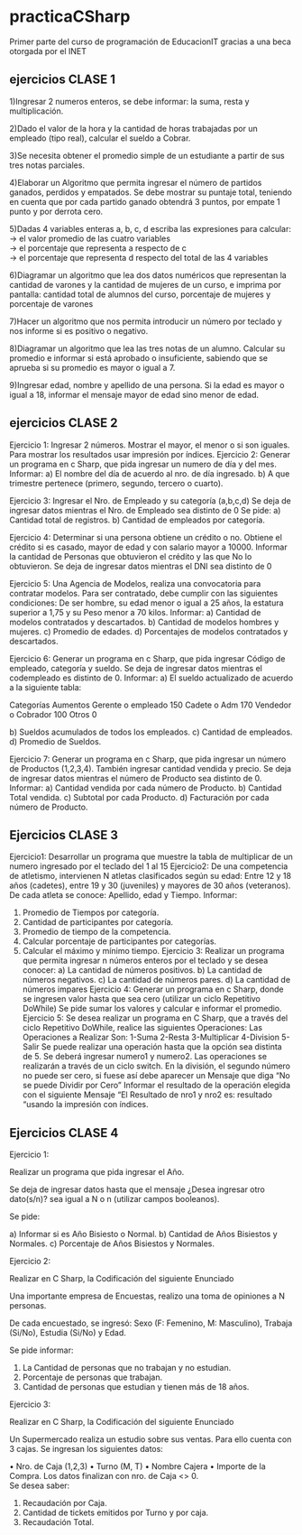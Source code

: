 # practicaCSharp
Primer parte del curso de programación de EducacionIT gracias a una beca otorgada por el INET
## ejercicios CLASE 1 

1)Ingresar 2 numeros enteros, se debe informar: la suma, resta y multiplicación. <br>

2)Dado el valor de la hora y la cantidad de horas trabajadas por un empleado (tipo real), calcular el sueldo a Cobrar.<br>

3)Se necesita obtener el promedio simple de un estudiante a partir de sus tres notas parciales.<br>

4)Elaborar un Algoritmo que permita ingresar el número de partidos ganados, perdidos y empatados. Se debe mostrar su puntaje total, teniendo en cuenta que por cada partido ganado obtendrá 3 puntos, por empate 1 punto y por derrota cero. <br>

5)Dadas 4 variables enteras a, b, c, d escriba las expresiones para calcular:
 -> el valor promedio de las cuatro variables <br>
 -> el porcentaje que representa a respecto de c <br>
 -> el porcentaje que representa d respecto del total de las 4 variables <br>

6)Diagramar un algoritmo que lea dos datos numéricos que representan la cantidad de varones y la cantidad de mujeres de un curso, e imprima por pantalla:
cantidad total de alumnos del curso, porcentaje de mujeres y porcentaje de varones <br>

7)Hacer un algoritmo que nos permita introducir un número por teclado y nos informe si es positivo o negativo.<br>

8)Diagramar un algoritmo que lea las tres notas de un alumno. Calcular su promedio e informar si está aprobado o insuficiente, sabiendo que se aprueba si su promedio es mayor o igual a 7.<br>

9)Ingresar edad, nombre y apellido de una persona. Si la edad es mayor o igual a 18, informar el mensaje mayor de edad sino menor de edad.

## ejercicios CLASE 2

Ejercicio 1:   Ingresar 2 números. Mostrar el mayor, el menor o si son iguales. Para mostrar los resultados usar impresión por índices.
Ejercicio 2: Generar un programa en c Sharp, que pida ingresar un numero de día y del mes.
Informar: 
a)	El nombre del día de acuerdo al nro. de día ingresado.
b)	A que trimestre pertenece (primero, segundo, tercero o cuarto).

Ejercicio 3:   Ingresar el Nro. de Empleado y su categoría (a,b,c,d)
Se deja de ingresar datos mientras el Nro. de Empleado sea distinto de 0
Se pide:
a)	Cantidad total de registros.
b)	Cantidad de empleados por categoría.

Ejercicio 4: Determinar si una persona obtiene un crédito o no. Obtiene el crédito si es casado, mayor de edad y con salario mayor a 10000.
Informar la cantidad de Personas que obtuvieron el crédito y las que No lo obtuvieron.
Se deja de ingresar datos mientras el DNI sea distinto de 0

Ejercicio 5: Una Agencia de Modelos, realiza una convocatoria para contratar modelos.
Para ser contratado, debe cumplir con las siguientes condiciones:
De ser hombre, su edad menor o igual a 25 años, la estatura superior a 1,75 y su Peso menor a 70 kilos.
Informar: 
a)	Cantidad de modelos contratados y descartados.
b)	Cantidad de modelos hombres y mujeres.
c)	Promedio de edades.
d)	Porcentajes de modelos contratados y descartados.


Ejercicio 6: Generar un programa en c Sharp, que pida ingresar Código de empleado, categoría y sueldo.
Se deja de ingresar datos mientras el codempleado es distinto de 0.
Informar: 
a)	El sueldo actualizado de acuerdo a la siguiente tabla:

Categorías	Aumentos
Gerente o empleado	150
Cadete o Adm	170
Vendedor o Cobrador	100
Otros	0

b)	Sueldos acumulados de todos los empleados.
c)	Cantidad de empleados.
d)	Promedio de Sueldos.

Ejercicio 7:  Generar un programa en c Sharp, que pida ingresar un número de Productos (1,2,3,4).
También ingresar cantidad vendida y precio. 
Se deja de ingresar datos mientras el número de Producto sea distinto de 0.
Informar: 
a)	Cantidad vendida por cada número de Producto.
b)	Cantidad Total vendida.
c)	Subtotal por cada Producto.
d)	Facturación por cada número de Producto.

## Ejercicios CLASE 3

Ejercicio1:
Desarrollar un programa que muestre la tabla de multiplicar de un numero ingresado por el teclado del 1 al
15
Ejercicio2:
De una competencia de atletismo, intervienen N atletas clasificados según su edad:
Entre 12 y 18 años (cadetes), entre 19 y 30 (juveniles) y mayores de 30 años (veteranos).
De cada atleta se conoce: Apellido, edad y Tiempo.
Informar:
1) Promedio de Tiempos por categoría.
2) Cantidad de participantes por categoría.
3) Promedio de tiempo de la competencia.
4) Calcular porcentaje de participantes por categorías.
5) Calcular el máximo y mínimo tiempo.
Ejercicio 3:
Realizar un programa que permita ingresar n números enteros por el teclado y se desea conocer:
 a) La cantidad de números positivos.
 b) La cantidad de números negativos.
 c) La cantidad de números pares.
 d) La cantidad de números impares
Ejercicio 4: Generar un programa en c Sharp, donde se ingresen valor hasta que sea cero (utilizar un ciclo
Repetitivo DoWhile)
Se pide sumar los valores y calcular e informar el promedio.
Ejercicio 5: Se desea realizar un programa en C Sharp, que a través del ciclo Repetitivo DoWhile, realice las
siguientes Operaciones:
Las Operaciones a Realizar Son:
1-Suma
2-Resta
3-Multiplicar
4-Division
5-Salir
Se puede realizar una operación hasta que la opción sea distinta de 5.
Se deberá ingresar numero1 y numero2. Las operaciones se realizarán a través de un ciclo switch. 
En la división, el segundo número no puede ser cero, si fuese así debe aparecer un Mensaje que diga “No se
puede Dividir por Cero”
Informar el resultado de la operación elegida con el siguiente Mensaje “El Resultado de nro1 y nro2 es:
resultado “usando la impresión con índices.

## Ejercicios CLASE 4
Ejercicio 1:   

Realizar un programa que pida ingresar el Año.

Se deja de ingresar datos hasta que el mensaje ¿Desea ingresar otro dato(s/n)? sea igual a N o n (utilizar campos booleanos).

Se pide:

a)	Informar si es Año Bisiesto o Normal.
b)	Cantidad de Años Bisiestos y Normales.
c)	Porcentaje de Años Bisiestos y Normales.

Ejercicio 2:   

Realizar en C Sharp, la Codificación del siguiente Enunciado

Una importante empresa de Encuestas, realizo una toma de opiniones a N personas.

De cada encuestado, se ingresó: Sexo (F: Femenino, M: Masculino), Trabaja (Si/No), Estudia (Si/No) y Edad. 

Se pide informar:

1)	La Cantidad de personas que no trabajan y no estudian.
2)	Porcentaje de personas que trabajan. 
3)	Cantidad de personas que estudian y tienen más de 18 años.

Ejercicio 3:   

Realizar en C Sharp, la Codificación del siguiente Enunciado

Un Supermercado realiza un estudio sobre sus ventas. Para ello cuenta con 3 cajas. 
Se ingresan los siguientes datos:

•	Nro. de Caja (1,2,3)
•	Turno (M, T)
•	Nombre Cajera
•	Importe de la Compra.
Los datos finalizan con nro. de Caja <> 0.   
Se desea saber:

1)	Recaudación por Caja.
2)	Cantidad de tickets emitidos por Turno y por caja.
3)	Recaudación Total.

